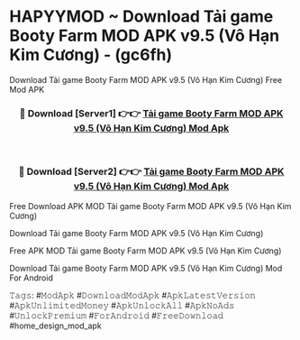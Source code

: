 # HAPYYMOD ~ Download Tải game Booty Farm MOD APK v9.5 (Vô Hạn Kim Cương) - (gc6fh)
Download Tải game Booty Farm MOD APK v9.5 (Vô Hạn Kim Cương) Free Mod APK

<div align="center">
<h3>🔴 Download [Server1] 👉👉 <a href="https://apk-comot.site?title=Tải_game_Booty_Farm_MOD_APK_v9.5_(Vô_Hạn_Kim_Cương)">Tải game Booty Farm MOD APK v9.5 (Vô Hạn Kim Cương) Mod Apk</a></h3><br>

<h3>🔴 Download [Server2] 👉👉 <a href="https://apk-comot.site?title=Tải_game_Booty_Farm_MOD_APK_v9.5_(Vô_Hạn_Kim_Cương)">Tải game Booty Farm MOD APK v9.5 (Vô Hạn Kim Cương) Mod Apk</a></h3>
</div>


Free Download APK MOD Tải game Booty Farm MOD APK v9.5 (Vô Hạn Kim Cương)

Download Tải game Booty Farm MOD APK v9.5 (Vô Hạn Kim Cương) 

Free APK MOD Tải game Booty Farm MOD APK v9.5 (Vô Hạn Kim Cương) 

Download Tải game Booty Farm MOD APK v9.5 (Vô Hạn Kim Cương) Mod For Android

𝚃𝚊𝚐𝚜: #𝙼𝚘𝚍𝙰𝚙𝚔 #𝙳𝚘𝚠𝚗𝚕𝚘𝚊𝚍𝙼𝚘𝚍𝙰𝚙𝚔 #𝙰𝚙𝚔𝙻𝚊𝚝𝚎𝚜𝚝𝚅𝚎𝚛𝚜𝚒𝚘𝚗 #𝙰𝚙𝚔𝚄𝚗𝚕𝚒𝚖𝚒𝚝𝚎𝚍𝙼𝚘𝚗𝚎𝚢 #𝙰𝚙𝚔𝚄𝚗𝚕𝚘𝚌𝚔𝙰𝚕𝚕 #𝙰𝚙𝚔𝙽𝚘𝙰𝚍𝚜 #𝚄𝚗𝚕𝚘𝚌𝚔𝙿𝚛𝚎𝚖𝚒𝚞𝚖 #𝙵𝚘𝚛𝙰𝚗𝚍𝚛𝚘𝚒𝚍 #𝙵𝚛𝚎𝚎𝙳𝚘𝚠𝚗𝚕𝚘𝚊𝚍 #home_design_mod_apk